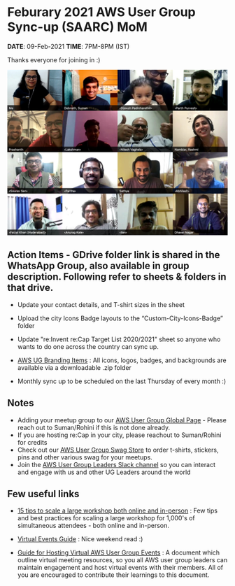 # Feburary 2021 AWS User Group Sync-up (SAARC) MoM

**DATE**: 09-Feb-2021 
**TIME**: 7PM-8PM (IST)

Thanks everyone for joining in :) 

![](img.jpeg) 

## Action Items - GDrive folder link is shared in the WhatsApp Group, also available in group description. Following refer to sheets & folders in that drive.

- Update your contact details, and T-shirt sizes in the sheet

- Upload the city Icons Badge layouts to the “Custom-City-Icons-Badge” folder

- Update "re:Invent re:Cap Target List 2020/2021" sheet so anyone who wants to do one across the country can sync up.

- [AWS UG Branding Items](https://drive.google.com/file/d/1Ptk_zHFybol2DqEDur3-JAZ87NR4K9G0/view) : All icons, logos, badges, and backgrounds are available via a downloadable .zip folder

- Monthly sync up to be scheduled on the last Thursday of every month :) 



## Notes 

- Adding your meetup group to our [AWS User Group Global Page](https://aws.amazon.com/developer/community/usergroups/) - Please reach out to Suman/Rohini if this is not done already. 
- If you are hosting re:Cap in your city, please reachout to Suman/Rohini for credits 
- Check out our [AWS User Group Swag Store](https://stores.kotisdesign.com/awsusergroups/sign_in) to order t-shirts, stickers, pins and other various swag for your meetups.
- Join the [AWS User Group Leaders Slack channel](https://aws-usergroup-leaders.slack.com/) so you can interact and engage with us and other UG Leaders around the world


## Few useful links 

- [15 tips to scale a large workshop both online and in-person](https://www.slideshare.net/cfregly/15-tips-to-scale-a-large-aiml-workshop-both-online-and-inperson) : Few tips and best practices for scaling a large workshop for 1,000's of simultaneous attendees - both online and in-person. 

- [Virtual Events Guide](https://dangerouslyawesome.com/2020/04/virtual-events-guide) : Nice weekend read :) 

- [Guide for Hosting Virtual AWS User Group Events](https://docs.google.com/document/d/1gLDcQmBG3cpxm3QEZuDy0mzahuc9FqP2BV0hPQpR9c4/edit) : A document which outline virtual meeting resources, so you all AWS user group leaders can maintain engagement and host virtual events with their members. All of you are encouraged to contribute their learnings to this document. 
